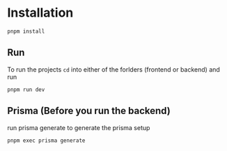 # Installation

```
pnpm install
```

## Run

To run the projects `cd` into either of the forlders (frontend or backend) and run

```
pnpm run dev
```

## Prisma (Before you run the backend)
run prisma generate to generate the prisma setup
```
pnpm exec prisma generate
```

